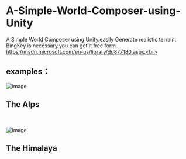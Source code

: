 # A-Simple-World-Composer-using-Unity
A Simple World Composer using Unity.easily Generate realistic terrain. 
BingKey is necessary.you can get it free form https://msdn.microsoft.com/en-us/library/dd877180.aspx.<br>
## examples：<br>
![image](https://github.com/zjwzjw369/A-Simple-World-Composer-using-Unity/raw/master/The%20Alps.png)
<br>
## The Alps
<br>

![image](https://github.com/zjwzjw369/A-Simple-World-Composer-using-Unity/raw/master/The%20Himalayas.png)
<br>
## The Himalaya
<br>
